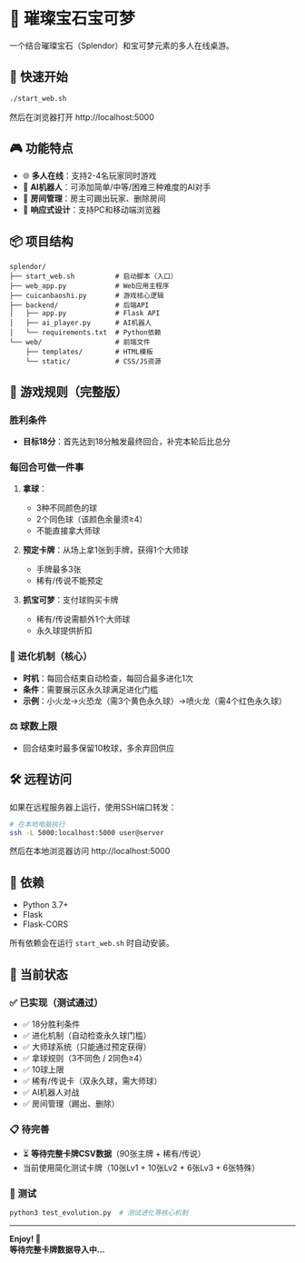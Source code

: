 # 🌟 璀璨宝石宝可梦

一个结合璀璨宝石（Splendor）和宝可梦元素的多人在线桌游。

## 🚀 快速开始

```bash
./start_web.sh
```

然后在浏览器打开 http://localhost:5000

## 🎮 功能特点

- 🌐 **多人在线**：支持2-4名玩家同时游戏
- 🤖 **AI机器人**：可添加简单/中等/困难三种难度的AI对手
- 👑 **房间管理**：房主可踢出玩家、删除房间
- 📱 **响应式设计**：支持PC和移动端浏览器

## 📦 项目结构

```
splendor/
├── start_web.sh          # 启动脚本（入口）
├── web_app.py            # Web应用主程序
├── cuicanbaoshi.py       # 游戏核心逻辑
├── backend/              # 后端API
│   ├── app.py            # Flask API
│   ├── ai_player.py      # AI机器人
│   └── requirements.txt  # Python依赖
└── web/                  # 前端文件
    ├── templates/        # HTML模板
    └── static/           # CSS/JS资源
```

## 🎯 游戏规则（完整版）

### 胜利条件
- **目标18分**：首先达到18分触发最终回合，补完本轮后比总分
  
### 每回合可做一件事
1. **拿球**：
   - 3种不同颜色的球
   - 2个同色球（该颜色余量须≥4）
   - 不能直接拿大师球

2. **预定卡牌**：从场上拿1张到手牌，获得1个大师球
   - 手牌最多3张
   - 稀有/传说不能预定

3. **抓宝可梦**：支付球购买卡牌
   - 稀有/传说需额外1个大师球
   - 永久球提供折扣

### 🔄 进化机制（核心）
- **时机**：每回合结束自动检查，每回合最多进化1次
- **条件**：需要展示区永久球满足进化门槛
- **示例**：小火龙→火恐龙（需3个黄色永久球）→喷火龙（需4个红色永久球）

### ⚖️ 球数上限
- 回合结束时最多保留10枚球，多余弃回供应

## 🛠️ 远程访问

如果在远程服务器上运行，使用SSH端口转发：

```bash
# 在本地电脑执行
ssh -L 5000:localhost:5000 user@server
```

然后在本地浏览器访问 http://localhost:5000

## 📝 依赖

- Python 3.7+
- Flask
- Flask-CORS

所有依赖会在运行 `start_web.sh` 时自动安装。

## 🧪 当前状态

### ✅ 已实现（测试通过）
- ✅ 18分胜利条件
- ✅ 进化机制（自动检查永久球门槛）
- ✅ 大师球系统（只能通过预定获得）
- ✅ 拿球规则（3不同色 / 2同色≥4）
- ✅ 10球上限
- ✅ 稀有/传说卡（双永久球，需大师球）
- ✅ AI机器人对战
- ✅ 房间管理（踢出、删除）

### 📋 待完善
- ⏳ **等待完整卡牌CSV数据**（90张主牌 + 稀有/传说）
- 当前使用简化测试卡牌（10张Lv1 + 10张Lv2 + 6张Lv3 + 6张特殊）

### 🧪 测试
```bash
python3 test_evolution.py  # 测试进化等核心机制
```

---

**Enjoy! 🎉**  
**等待完整卡牌数据导入中...**
